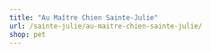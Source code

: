 ```yaml
---
title: "Au Maître Chien Sainte-Julie"
url: /sainte-julie/au-maitre-chien-sainte-julie/
shop: pet
---
```

